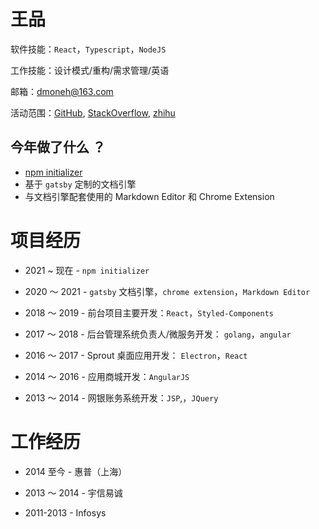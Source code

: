 # 王品
软件技能：`React`，`Typescript`，`NodeJS`

工作技能：设计模式/重构/需求管理/英语

邮箱：[dmoneh@163.com](mailto:dmoneh@163.com)

活动范围：[GitHub](https://github.com/wangpin34), [StackOverflow](https://stackoverflow.com/users/4172742/pengson), [zhihu](https://www.zhihu.com/column/wangpin)

## 今年做了什么 ？
* [npm initializer](https://docs.npmjs.com/cli/v7/commands/npm-init/)
* 基于 `gatsby` 定制的文档引擎
* 与文档引擎配套使用的 Markdown Editor 和 Chrome Extension

# 项目经历
* 2021 ~ 现在  - `npm initializer`
* 2020 ～ 2021 - `gatsby` 文档引擎，`chrome extension`，`Markdown Editor`
* 2018 ～ 2019 - 前台项目主要开发：`React`，`Styled-Components`

* 2017 ～ 2018 - 后台管理系统负责人/微服务开发： `golang`，`angular` 

* 2016 ～ 2017 - Sprout 桌面应用开发： `Electron`，`React`

* 2014 ～ 2016 - 应用商城开发：`AngularJS`
 
* 2013 ～ 2014 - 网银账务系统开发：`JSP`,，`JQuery`

# 工作经历
* 2014 至今 - 惠普（上海）

* 2013 ～ 2014 - 宇信易诚

* 2011-2013 - Infosys

